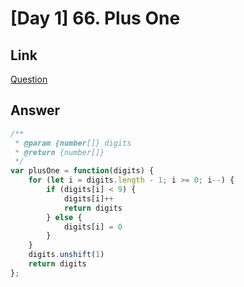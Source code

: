 # [Day 1] 66. Plus One

<a name="0Zhzu"></a>
## Link
[Question](https://leetcode.com/problems/plus-one/)
<a name="jHibU"></a>
## Answer
```javascript
/**
 * @param {number[]} digits
 * @return {number[]}
 */
var plusOne = function(digits) {
    for (let i = digits.length - 1; i >= 0; i--) {
        if (digits[i] < 9) {
            digits[i]++
            return digits
        } else {
            digits[i] = 0
        }
    }
    digits.unshift(1)
    return digits
};
```


